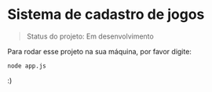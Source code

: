 <h1>Sistema de cadastro de jogos </h1>

> Status do projeto: Em desenvolvimento

Para rodar esse projeto na sua máquina, por favor digite:

```
node app.js
```

:)
